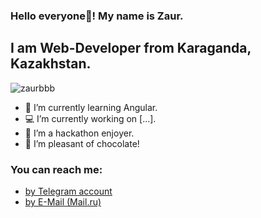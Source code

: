 ### Hello everyone👋! My name is Zaur.
## I am Web-Developer from Karaganda, Kazakhstan.

<p align="left"> <img src="https://komarev.com/ghpvc/?username=zaurbbb&label=Profile%20views&color=0e75b6&style=flat" alt="zaurbbb" /> </p>

- 🌱 I’m currently learning Angular.
- 💻 I’m currently working on [...].
- 🧿 I’m a hackathon enjoyer.
- 🍭 I’m pleasant of chocolate!

### You can reach me:
- <a href="https://t.me/lagmazavr" target="_blank">by Telegram account</a>
- <a href="mailto:zaurberdibekov@mail.ru" target="_blank">by E-Mail (Mail.ru)</a>
